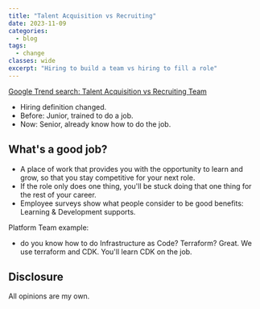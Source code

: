 ```yaml
---
title: "Talent Acquisition vs Recruiting"
date: 2023-11-09
categories:
  - blog
tags:
  - change
classes: wide
excerpt: "Hiring to build a team vs hiring to fill a role"
---
```


[Google Trend search: Talent Acquisition vs Recruiting Team](https://trends.google.com/trends/explore?date=all&q=Talent%20Acquisition,Recruiting%20team&hl=en)
- Hiring definition changed.
- Before: Junior, trained to do a job.
- Now: Senior, already know how to do the job.

## What's a good job?
- A place of work that provides you with the opportunity to learn and grow, so that you stay competitive for your next role.
- If the role only does one thing, you'll be stuck doing that one thing for the rest of your career.
- Employee surveys show what people consider to be good benefits: Learning & Development supports.

Platform Team example:
- do you know how to do Infrastructure as Code? Terraform? Great. We use terraform and CDK. You'll learn CDK on the job.

<script type="text/javascript" src="https://ssl.gstatic.com/trends_nrtr/3523_RC02/embed_loader.js"></script> <script type="text/javascript"> trends.embed.renderExploreWidget("TIMESERIES", {"comparisonItem":[{"keyword":"Talent Acquisition","geo":"","time":"2004-01-01 2023-11-09"},{"keyword":"Recruiting team","geo":"","time":"2004-01-01 2023-11-09"}],"category":0,"property":""}, {"exploreQuery":"date=all&q=Talent%20Acquisition,Recruiting%20team&hl=en","guestPath":"https://trends.google.com:443/trends/embed/"}); </script>


## Disclosure

All opinions are my own.